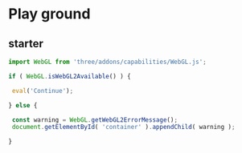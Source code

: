 # Play ground

## starter

```javascript
import WebGL from 'three/addons/capabilities/WebGL.js';

if ( WebGL.isWebGL2Available() ) {

 eval('Continue');

} else {

 const warning = WebGL.getWebGL2ErrorMessage();
 document.getElementById( 'container' ).appendChild( warning );

}

```
